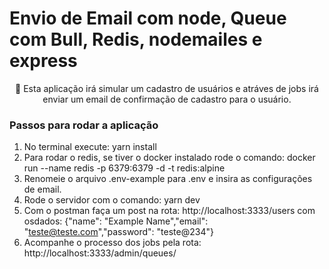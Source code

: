 # Envio de Email com node, Queue com Bull, Redis, nodemailes e express
<p align="center">🚀 Esta aplicação irá simular um cadastro de usuários e atráves de jobs irá enviar um email de confirmação de cadastro para o usuário.  </p>

### Passos para rodar a aplicação
1. No terminal execute: yarn install
2. Para rodar o redis, se tiver o docker instalado rode o comando: docker run --name redis -p 6379:6379 -d -t redis:alpine
3. Renomeie o arquivo .env-example para .env e insira as configurações de email.
4. Rode o servidor com o comando: yarn dev
5. Com o postman faça um post na rota: http://localhost:3333/users  com osdados: {"name": "Example Name","email": "teste@teste.com","password": "teste@234"}
6. Acompanhe o processo dos jobs pela rota: http://localhost:3333/admin/queues/ 



